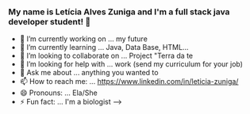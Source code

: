 ### My name is Letícia Alves Zuniga and I'm a full stack java developer student!  👋


- 🔭 I’m currently working on ... my future
- 🌱 I’m currently learning ... Java, Data Base, HTML...
- 👯 I’m looking to collaborate on ... Project "Terra da <Gen>te
- 🤔 I’m looking for help with ... work (send my curriculum for your job)
- 💬 Ask me about ... anything you wanted to
- 📫 How to reach me: ... https://www.linkedin.com/in/leticia-zuniga/
- 😄 Pronouns: ... Ela/She
- ⚡ Fun fact: ... I'm a biologist
-->
